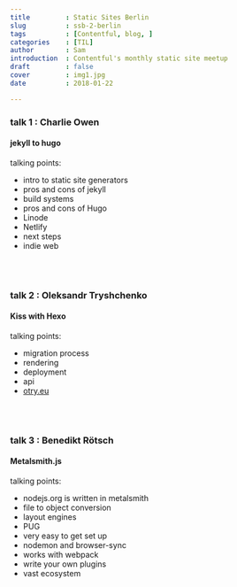 ```yaml
---
title         : Static Sites Berlin
slug          : ssb-2-berlin
tags          : [Contentful, blog, ]
categories    : [TIL]
author        : Sam
introduction  : Contentful's monthly static site meetup 
draft         : false
cover         : img1.jpg
date          : 2018-01-22

---
```



### talk 1 : Charlie Owen
#### jekyll to hugo

talking points:

  * intro to static site generators
  * pros and cons of jekyll
  * build systems
  * pros and cons of Hugo
  * Linode 
  * Netlify
  * next steps 
  * indie web

<br><br>
### talk 2 :  Oleksandr Tryshchenko
#### Kiss with Hexo

talking points:
  
  * migration process
  * rendering 
  * deployment
  * api
  * [otry.eu](www.otry.eu)
  
<br><br>
### talk 3 : Benedikt Rötsch
#### Metalsmith.js

talking points:
 
  * nodejs.org is written in metalsmith 
  * file to object conversion
  * layout engines
  * PUG
  * very easy to get set up
  * nodemon and browser-sync
  * works with webpack
  * write your own plugins
  * vast ecosystem